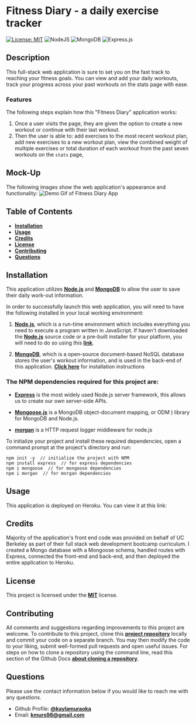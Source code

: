 # Fitness Diary - a daily exercise tracker

[![License: MIT](https://img.shields.io/badge/License-MIT-yellow.svg)](https://opensource.org/licenses/MIT)
<img alt="NodeJS" src="https://img.shields.io/badge/node.js%20-%2343853D.svg?&style=for-the-badge&logo=node.js&logoColor=white"/>
<img alt="MongoDB" src ="https://img.shields.io/badge/MongoDB-%234ea94b.svg?&style=for-the-badge&logo=mongodb&logoColor=white"/>
<img alt="Express.js" src="https://img.shields.io/badge/express.js%20-%23404d59.svg?&style=for-the-badge"/>

## Description

This full-stack web application is sure to set you on the fast track to reaching your fitness goals. You can view and add your daily workouts, track your progress across your past workouts on the stats page with ease.

### Features

The following steps explain how this "Fitness Diary" application works:

1. Once a user visits the page, they are given the option to create a new workout or continue with their last workout.
2. Then the user is able to: add exercises to the most recent workout plan, add new exercises to a new workout plan, view the combined weight of multiple exercises or total duration of each workout from the past seven workouts on the `stats` page,

## Mock-Up

The following images show the web application's appearance and functionality:
![Demo Gif of Fitness Diary App]()

## Table of Contents

- [**Installation**](#installation)
- [**Usage**](#usage)
- [**Credits**](#credits)
- [**License**](#license)
- [**Contributing**](#contributing)
- [**Questions**](#questions)

## Installation

This application utilizes [**Node.js**](https://nodejs.org/en/download/) and [**MongoDB**](https://www.mongodb.com/) to allow the user to save their daily work-out information.

In order to successfully launch this web application, you will need to have the following installed in your local working environment:

1. [**Node.js**](https://nodejs.org/en/download/), which is a run-time environment which includes everything you need to execute a program written in JavaScript. If haven't downloaded the [**Node.js**](https://nodejs.org/en/download/) source code or a pre-built installer for your platform, you will need to do so using this [**link**](https://nodejs.org/en/download/).

2. [**MongoDB**](https://www.mongodb.com/), which is a open-source document-based NoSQL database stores the user's workout information, and is used in the back-end of this application. [**Click here**](https://www.mongodb.com/try/download/community) for installation instructions

### The NPM dependencies required for this project are:

- [**Express**](https://expressjs.com/) is the most widely used Node.js server framework, this allows us to create our own server-side APIs.

- [**Mongoose.js**](https://mongoosejs.com/) is a MongoDB object-document mapping, or ODM ) library for MongoDB and Node.js.

- [**morgan**](https://www.npmjs.com/package/morgan) is a HTTP request logger middleware for node.js

To initialize your project and install these required dependencies, open a command prompt at the project's directory and run:

```
npm init -y  // initialize the project with NPM
npm install express  // for express dependencies
npm i mongoose  // for mongoose dependencies
npm i morgan  // for morgan dependencies

```

## Usage

This application is deployed on Heroku. You can view it at this link:

## Credits

Majority of the application's front end code was provided on behalf of UC Berkeley as part of their full stack web development bootcamp curriculum. I created a Mongo database with a Mongoose schema, handled routes with Express, connected the front-end and back-end, and then deployed the entire application to Heroku.

## License

This project is licensed under the [**MIT**](https://opensource.org/licenses/MIT) license.

## Contributing

All comments and suggestions regarding improvements to this project are welcome. To contribute to this project, clone this [**project repository**](https://github.com/kaylamuraoka/Fitness-Diary) locally and commit your code on a separate branch. You may then modify the code to your liking, submit well-formed pull requests and open useful issues. For steps on how to clone a repository using the command line, read this section of the Github Docs [**about cloning a repository**](https://docs.github.com/en/free-pro-team@latest/github/creating-cloning-and-archiving-repositories/cloning-a-repository#about-cloning-a-repository).

## Questions

Please use the contact information below if you would like to reach me with any questions.

- Github Profile: [**@kaylamuraoka**](https://github.com/kaylamuraoka)
- Email: **kmurs98@gmail.com**
